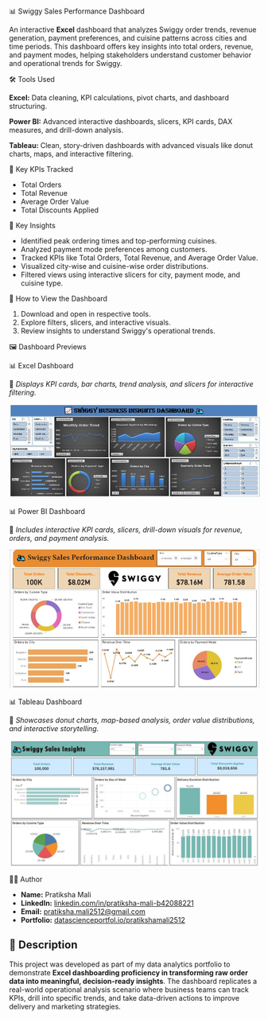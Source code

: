 📊 Swiggy Sales Performance Dashboard 

An interactive **Excel** dashboard that analyzes Swiggy order trends, revenue generation, payment preferences, and cuisine patterns across cities and time periods. This dashboard offers key insights into total orders, revenue, and payment modes, helping stakeholders understand customer behavior and operational trends for Swiggy.


🛠️ Tools Used


**Excel:** Data cleaning, KPI calculations, pivot charts, and dashboard structuring.

**Power BI:** Advanced interactive dashboards, slicers, KPI cards, DAX measures, and drill-down analysis.

**Tableau:** Clean, story-driven dashboards with advanced visuals like donut charts, maps, and interactive filtering.


🔑 Key KPIs Tracked
- Total Orders
- Total Revenue
- Average Order Value
- Total Discounts Applied


🔑 Key Insights
- Identified peak ordering times and top-performing cuisines.
- Analyzed payment mode preferences among customers.
- Tracked KPIs like Total Orders, Total Revenue, and Average Order Value.
- Visualized city-wise and cuisine-wise order distributions.
- Filtered views using interactive slicers for city, payment mode, and cuisine type.


🚀 How to View the Dashboard
1. Download and open in respective tools.
2. Explore filters, slicers, and interactive visuals.
3. Review insights to understand Swiggy's operational trends.


🖼️ Dashboard Previews

📊 Excel Dashboard

📌 *Displays KPI cards, bar charts, trend analysis, and slicers for interactive filtering.*

![Excel Dashboard](Swiggy_Dashboard_Preview/excel_dashboard.JPG)





📊 Power BI Dashboard

📌 *Includes interactive KPI cards, slicers, drill-down visuals for revenue, orders, and payment analysis.*

![Power BI Dashboard](Swiggy_Dashboard_Preview/powerbi_dashboard.JPG)





📊 Tableau Dashboard

📌 *Showcases donut charts, map-based analysis, order value distributions, and interactive storytelling.*

![Tableau Dashboard](Swiggy_Dashboard_Preview/tableau_dashboard.JPG)





👩‍💻 Author
- **Name:** Pratiksha Mali  
- **LinkedIn:** [linkedin.com/in/pratiksha-mali-b42088221](https://www.linkedin.com/in/pratiksha-mali-b42088221)  
- **Email:** [pratiksha.mali2512@gmail.com](mailto:pratiksha.mali2512@gmail.com)
- **Portfolio:** [datascienceportfol.io/pratikshamali2512](https://www.datascienceportfol.io/pratikshamali2512)


## 📝 Description
This project was developed as part of my data analytics portfolio to demonstrate **Excel dashboarding proficiency in transforming raw order data into meaningful, decision-ready insights**. The dashboard replicates a real-world operational analysis scenario where business teams can track KPIs, drill into specific trends, and take data-driven actions to improve delivery and marketing strategies.
